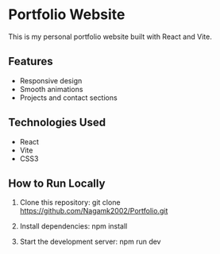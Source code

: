 # Portfolio Website

This is my personal portfolio website built with React and Vite.

## Features
- Responsive design
- Smooth animations
- Projects and contact sections

## Technologies Used
- React
- Vite
- CSS3

## How to Run Locally
1. Clone this repository:
git clone https://github.com/Nagamk2002/Portfolio.git

2. Install dependencies: npm install

3. Start the development server: npm run dev
